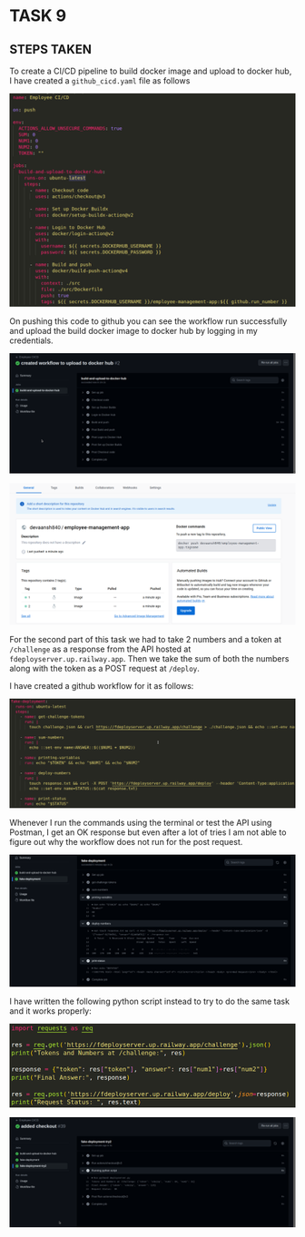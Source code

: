 # TASK 9

## STEPS TAKEN

To create a CI/CD pipeline to build docker image and upload to docker hub, I have created a `github_cicd.yaml` file as follows

![](/ss/file.png)

On pushing this code to github you can see the workflow run successfully and upload the build docker image to docker hub by logging in my credentials.

![](/ss/workflow.png)

![](/ss/dockerhub.png)

For the second part of this task we had to take 2 numbers and a token at `/challenge` as a response from the API hosted at `fdeployserver.up.railway.app`. Then we take the sum of both the numbers along with the token as a POST request at `/deploy`.

I have created a github workflow for it as follows:

![](/ss/deployserver.png)

Whenever I run the commands using the terminal or test the API using Postman, I get an OK response but even after a lot of tries I am not able to figure out why the workflow does not run for the post request.

![](/ss/github.png)

I have written the following python script instead to try to do the same task and it works properly:

![](/ss/python.png)

![](/ss/finalworking.png)